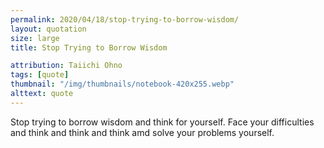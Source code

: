 ```yaml
---
permalink: 2020/04/18/stop-trying-to-borrow-wisdom/
layout: quotation
size: large
title: Stop Trying to Borrow Wisdom

attribution: Taiichi Ohno
tags: [quote]
thumbnail: "/img/thumbnails/notebook-420x255.webp"
alttext: quote
---
```


Stop trying to borrow wisdom and think for yourself. Face your difficulties and think and
think and think amd solve your problems yourself.
